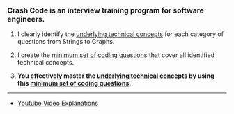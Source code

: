 ### Crash Code is an interview training program for software engineers.

1. I clearly identify the [underlying technical concepts](https://colab.research.google.com/github/RobZuazua/CrashCode/blob/master/Crash_Code_Main.ipynb#scrollTo=qTZX2XylbCAd) for each category of questions from Strings to Graphs.

2. I create the [minimum set of coding questions](https://colab.research.google.com/github/RobZuazua/CrashCode/blob/master/Crash_Code_Main.ipynb#scrollTo=QlJsQ5xpRHg5) that cover all identified technical concepts.

3. **You effectively master the [underlying technical concepts](https://colab.research.google.com/github/RobZuazua/CrashCode/blob/master/Crash_Code_Main.ipynb#scrollTo=qTZX2XylbCAd) by using this [minimum set of coding questions](https://colab.research.google.com/github/RobZuazua/CrashCode/blob/master/Crash_Code_Main.ipynb#scrollTo=QlJsQ5xpRHg5).**
 
 ---
 
- [Youtube Video Explanations](https://www.youtube.com/channel/UC4fdhO7egjaKfoJemwD2kIA)
